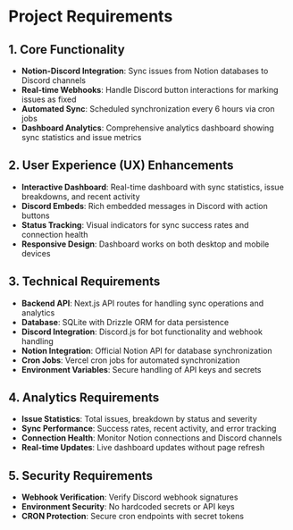 # Project Requirements

## 1. Core Functionality
- **Notion-Discord Integration**: Sync issues from Notion databases to Discord channels
- **Real-time Webhooks**: Handle Discord button interactions for marking issues as fixed
- **Automated Sync**: Scheduled synchronization every 6 hours via cron jobs
- **Dashboard Analytics**: Comprehensive analytics dashboard showing sync statistics and issue metrics

## 2. User Experience (UX) Enhancements
- **Interactive Dashboard**: Real-time dashboard with sync statistics, issue breakdowns, and recent activity
- **Discord Embeds**: Rich embedded messages in Discord with action buttons
- **Status Tracking**: Visual indicators for sync success rates and connection health
- **Responsive Design**: Dashboard works on both desktop and mobile devices

## 3. Technical Requirements
- **Backend API**: Next.js API routes for handling sync operations and analytics
- **Database**: SQLite with Drizzle ORM for data persistence
- **Discord Integration**: Discord.js for bot functionality and webhook handling
- **Notion Integration**: Official Notion API for database synchronization
- **Cron Jobs**: Vercel cron jobs for automated synchronization
- **Environment Variables**: Secure handling of API keys and secrets

## 4. Analytics Requirements
- **Issue Statistics**: Total issues, breakdown by status and severity
- **Sync Performance**: Success rates, recent activity, and error tracking
- **Connection Health**: Monitor Notion connections and Discord channels
- **Real-time Updates**: Live dashboard updates without page refresh

## 5. Security Requirements
- **Webhook Verification**: Verify Discord webhook signatures
- **Environment Security**: No hardcoded secrets or API keys
- **CRON Protection**: Secure cron endpoints with secret tokens